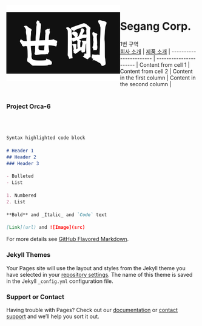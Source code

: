 <img align="left" width="300" height="200" src="segang_logo.jpg">

# Segang Corp. 

1번 구역
<br>
[회사 소개](history.md)  | [제품 소개](product.md) |
----------------------- | ---------------------- |
Content from cell 1 | Content from cell 2 |
Content in the first column | Content in the second column |
<br><br>
### Project Orca-6
<br><br>
```markdown
Syntax highlighted code block

# Header 1
## Header 2
### Header 3

- Bulleted
- List

1. Numbered
2. List

**Bold** and _Italic_ and `Code` text

[Link](url) and ![Image](src)
```

For more details see [GitHub Flavored Markdown](https://guides.github.com/features/mastering-markdown/).

### Jekyll Themes

Your Pages site will use the layout and styles from the Jekyll theme you have selected in your [repository settings](https://github.com/segang/segang.github.io/settings). The name of this theme is saved in the Jekyll `_config.yml` configuration file.

### Support or Contact

Having trouble with Pages? Check out our [documentation](https://docs.github.com/categories/github-pages-basics/) or [contact support](https://github.com/contact) and we’ll help you sort it out.
